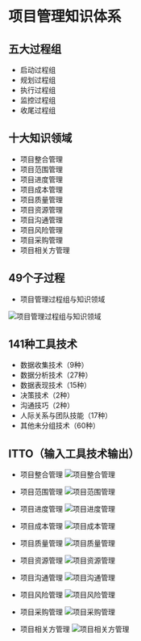 # 项目管理知识体系


## 五大过程组

* 启动过程组
* 规划过程组
* 执行过程组
* 监控过程组
* 收尾过程组

## 十大知识领域

* 项目整合管理
* 项目范围管理
* 项目进度管理
* 项目成本管理
* 项目质量管理
* 项目资源管理
* 项目沟通管理
* 项目风险管理
* 项目采购管理
* 项目相关方管理

## 49个子过程

* 项目管理过程组与知识领域

![项目管理过程组与知识领域](https://raw.github.com/liuhuachao/pmp/master/%E5%9B%BE%E8%A1%A8%E9%99%84%E5%BD%95/%E8%A1%A8%201-4%20%E9%A1%B9%E7%9B%AE%E7%AE%A1%E7%90%86%E8%BF%87%E7%A8%8B%E7%BB%84%E4%B8%8E%E7%9F%A5%E8%AF%86%E9%A2%86%E5%9F%9F.png)

## 141种工具技术

* 数据收集技术（9种）
* 数据分析技术（27种）
* 数据表现技术（15种）
* 决策技术（2种）
* 沟通技巧（2种）
* 人际关系与团队技能（17种）
* 其他未分组技术（60种）

## ITTO（输入工具技术输出）
* 项目整合管理
  ![项目整合管理](https://raw.github.com/liuhuachao/pmp/master/%E5%9B%BE%E8%A1%A8%E9%99%84%E5%BD%95/%E5%9B%BE%204-1%20%E9%A1%B9%E7%9B%AE%E6%95%B4%E5%90%88%E7%AE%A1%E7%90%86%E6%A6%82%E8%BF%B0.png)

* 项目范围管理
  ![项目范围管理](https://raw.githubusercontent.com/liuhuachao/pmp/master/%E5%9B%BE%E8%A1%A8%E9%99%84%E5%BD%95/%E5%9B%BE%205-1%20%E9%A1%B9%E7%9B%AE%E8%8C%83%E5%9B%B4%E7%AE%A1%E7%90%86%E6%A6%82%E8%BF%B0.png)

* 项目进度管理
  ![项目进度管理](https://raw.githubusercontent.com/liuhuachao/pmp/master/%E5%9B%BE%E8%A1%A8%E9%99%84%E5%BD%95/%E5%9B%BE%206-1%20%E9%A1%B9%E7%9B%AE%E8%BF%9B%E5%BA%A6%E7%AE%A1%E7%90%86%E6%A6%82%E8%BF%B0.png)

* 项目成本管理
  ![项目成本管理](https://raw.githubusercontent.com/liuhuachao/pmp/master/%E5%9B%BE%E8%A1%A8%E9%99%84%E5%BD%95/%E5%9B%BE%207-1%20%E9%A1%B9%E7%9B%AE%E6%88%90%E6%9C%AC%E7%AE%A1%E7%90%86%E6%A6%82%E8%BF%B0.png)

* 项目质量管理
  ![项目质量管理](https://raw.githubusercontent.com/liuhuachao/pmp/master/%E5%9B%BE%E8%A1%A8%E9%99%84%E5%BD%95/%E5%9B%BE%208-1%20%E9%A1%B9%E7%9B%AE%E8%B4%A8%E9%87%8F%E7%AE%A1%E7%90%86%E6%A6%82%E8%BF%B0.png)

* 项目资源管理
  ![项目资源管理](https://raw.githubusercontent.com/liuhuachao/pmp/master/%E5%9B%BE%E8%A1%A8%E9%99%84%E5%BD%95/%E5%9B%BE%209-1%20%E9%A1%B9%E7%9B%AE%E8%B5%84%E6%BA%90%E7%AE%A1%E7%90%86%E6%A6%82%E8%BF%B0.png)

* 项目沟通管理
  ![项目沟通管理](https://raw.githubusercontent.com/liuhuachao/pmp/master/%E5%9B%BE%E8%A1%A8%E9%99%84%E5%BD%95/%E5%9B%BE%2010-1%20%E9%A1%B9%E7%9B%AE%E6%B2%9F%E9%80%9A%E7%AE%A1%E7%90%86%E6%A6%82%E8%BF%B0.png)

* 项目风险管理
  ![项目风险管理](https://raw.githubusercontent.com/liuhuachao/pmp/master/%E5%9B%BE%E8%A1%A8%E9%99%84%E5%BD%95/%E5%9B%BE%2011-1%20%E9%A1%B9%E7%9B%AE%E9%A3%8E%E9%99%A9%E7%AE%A1%E7%90%86%E6%A6%82%E8%BF%B0.png)

* 项目采购管理
  ![项目采购管理](https://raw.githubusercontent.com/liuhuachao/pmp/master/%E5%9B%BE%E8%A1%A8%E9%99%84%E5%BD%95/%E5%9B%BE%2012-1%20%E9%A1%B9%E7%9B%AE%E9%87%87%E8%B4%AD%E7%AE%A1%E7%90%86%E6%A6%82%E8%BF%B0.png)


* 项目相关方管理
![项目相关方管理](https://raw.githubusercontent.com/liuhuachao/pmp/master/%E5%9B%BE%E8%A1%A8%E9%99%84%E5%BD%95/%E5%9B%BE%2013-1%20%E9%A1%B9%E7%9B%AE%E7%9B%B8%E5%85%B3%E6%96%B9%E7%AE%A1%E7%90%86%E6%A6%82%E8%BF%B0.png)